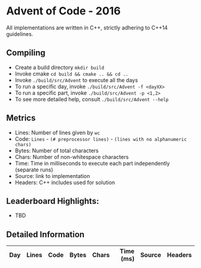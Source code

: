 # Advent of Code - 2016

All implementations are written in C++, strictly adhering to C++14 guidelines.

## Compiling

* Create a build directory `mkdir build`
* Invoke cmake `cd build && cmake .. && cd ..`
* Invoke `./build/src/Advent` to execute all the days
* To run a specific day, invoke `./build/src/Advent -f <dayXX>`
* To run a specific part, invoke `./build/src/Advent -p <1,2>`
* To see more detailed help, consult `./build/src/Advent --help`

## Metrics

* Lines: Number of lines given by `wc`
* Code: `Lines` - `(# preprocessor lines)` - `(lines with no alphanumeric chars)`
* Bytes: Number of total characters
* Chars: Number of non-whitespace characters
* Time: Time in milliseconds to execute each part independently (separate runs)
* Source: link to implementation
* Headers: C++ includes used for solution

## Leaderboard Highlights:

* TBD

## Detailed Information

 Day | Lines | Code | Bytes | Chars | Time (ms) | Source | Headers
:---:|:-----:|:----:|:-----:|:-----:| ---------:|:------:|:-------
